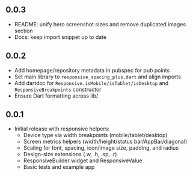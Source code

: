 ## 0.0.3

- README: unify hero screenshot sizes and remove duplicated images section
- Docs: keep import snippet up to date

## 0.0.2

- Add homepage/repository metadata in pubspec for pub points
- Set main library to `responsive_spacing_plus.dart` and align imports
- Add dartdoc for `Responsive.isMobile/isTablet/isDesktop` and `ResponsiveBreakpoints` constructor
- Ensure Dart formatting across lib/

## 0.0.1

- Initial release with responsive helpers:
	- Device type via width breakpoints (mobile/tablet/desktop)
	- Screen metrics helpers (width/height/status bar/AppBar/diagonal)
	- Scaling for font, spacing, icon/image size, padding, and radius
	- Design-size extensions (.w, .h, .sp, .r)
	- ResponsiveBuilder widget and ResponsiveValue<T>
	- Basic tests and example app
